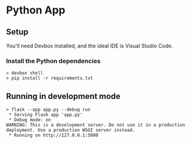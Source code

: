 # Python App

## Setup

You'll need Devbox installed, and the ideal IDE is Visual Studio Code.

### Install the Python dependencies

```shell
> devbox shell
> pip install -r requirements.txt
```

## Running in development mode

```shell
> flask --app app.py --debug run
 * Serving Flask app 'app.py'
 * Debug mode: on
WARNING: This is a development server. Do not use it in a production deployment. Use a production WSGI server instead.
 * Running on http://127.0.0.1:5000
 ```
